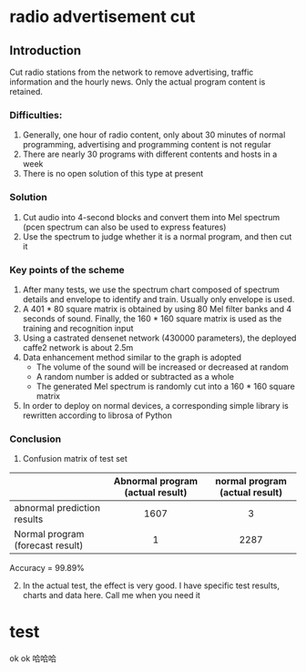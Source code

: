 # radio advertisement cut

## Introduction
Cut radio stations from the network to remove advertising, traffic information and the hourly news. Only the actual program content is retained.

### Difficulties:
1. Generally, one hour of radio content, only about 30 minutes of normal programming, advertising and programming content is not regular
2. There are nearly 30 programs with different contents and hosts in a week
3. There is no open solution of this type at present

### Solution
1. Cut audio into 4-second blocks and convert them into Mel spectrum (pcen spectrum can also be used to express features)
2. Use the spectrum to judge whether it is a normal program, and then cut it

### Key points of the scheme
1. After many tests, we use the spectrum chart composed of spectrum details and envelope to identify and train. Usually only envelope is used.
2. A 401 * 80 square matrix is obtained by using 80 Mel filter banks and 4 seconds of sound. Finally, the 160 * 160 square matrix is used as the training and recognition input
3. Using a castrated densenet network (430000 parameters), the deployed caffe2 network is about 2.5m
4. Data enhancement method similar to the graph is adopted
   * The volume of the sound will be increased or decreased at random
   * A random number is added or subtracted as a whole
   * The generated Mel spectrum is randomly cut into a 160 * 160 square matrix   
5. In order to deploy on normal devices, a corresponding simple library is rewritten according to librosa of Python

### Conclusion

1. Confusion matrix of test set

| | Abnormal program (actual result) | normal program (actual result)
|:-------|:-----:|:-------:|
| abnormal prediction results | 1607 | 3 |
| Normal program (forecast result) | 1 | 2287  |

  Accuracy = 99.89%

2. In the actual test, the effect is very good. I have specific test results, charts and data here. Call me when you need it

# test
ok
ok
哈哈哈
